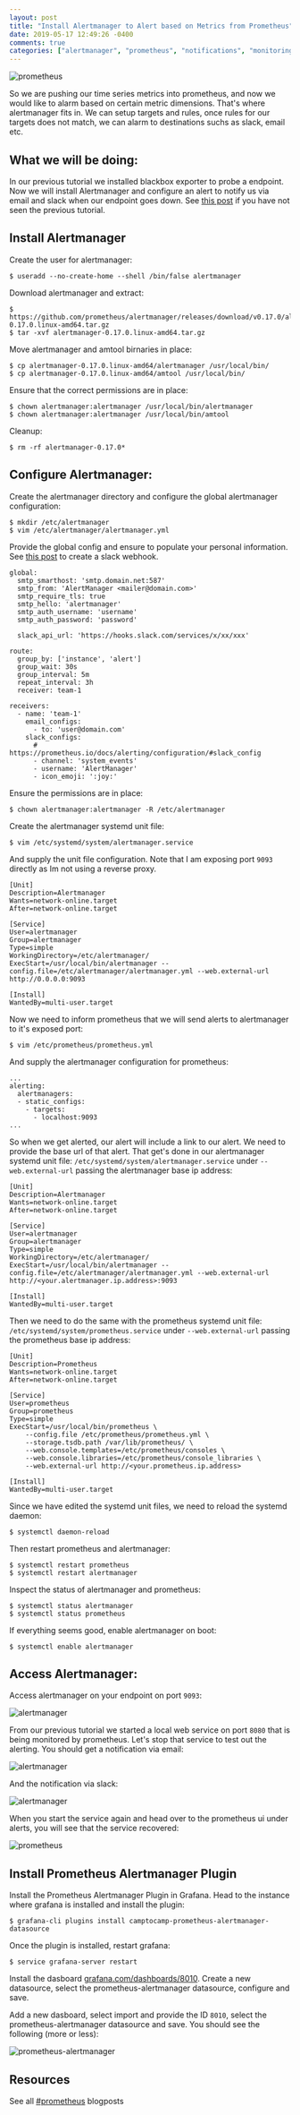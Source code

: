 ```yaml
---
layout: post
title: "Install Alertmanager to Alert based on Metrics from Prometheus"
date: 2019-05-17 12:49:26 -0400
comments: true
categories: ["alertmanager", "prometheus", "notifications", "monitoring", "metrics"] 
---
```

![prometheus](https://user-images.githubusercontent.com/567298/57307750-696bb980-70e5-11e9-9b0b-73ad88bde6a3.png)

So we are pushing our time series metrics into prometheus, and now we would like to alarm based on certain metric dimensions. That's where alertmanager fits in. We can setup targets and rules, once rules for our targets does not match, we can alarm to destinations suchs as slack, email etc.

## What we will be doing:

In our previous tutorial we installed blackbox exporter to probe a endpoint. Now we will install Alertmanager and configure an alert to notify us via email and slack when our endpoint goes down. See [this post](https://blog.ruanbekker.com/blog/2019/05/17/install-blackbox-exporter-to-monitor-websites-with-prometheus/) if you have not seen the previous tutorial.

## Install Alertmanager

Create the user for alertmanager:

```
$ useradd --no-create-home --shell /bin/false alertmanager
```

Download alertmanager and extract:

```
$ https://github.com/prometheus/alertmanager/releases/download/v0.17.0/alertmanager-0.17.0.linux-amd64.tar.gz
$ tar -xvf alertmanager-0.17.0.linux-amd64.tar.gz
```

Move alertmanager and amtool birnaries in place:

```
$ cp alertmanager-0.17.0.linux-amd64/alertmanager /usr/local/bin/
$ cp alertmanager-0.17.0.linux-amd64/amtool /usr/local/bin/
```

Ensure that the correct permissions are in place:

```
$ chown alertmanager:alertmanager /usr/local/bin/alertmanager
$ chown alertmanager:alertmanager /usr/local/bin/amtool
```

Cleanup:

```
$ rm -rf alertmanager-0.17.0*
```

## Configure Alertmanager:

Create the alertmanager directory and configure the global alertmanager configuration:

```
$ mkdir /etc/alertmanager
$ vim /etc/alertmanager/alertmanager.yml
```

Provide the global config and ensure to populate your personal information. See [this post](https://blog.ruanbekker.com/blog/2019/04/18/setup-a-slack-webhook-for-sending-messages-from-applications/) to create a slack webhook.

```
global:
  smtp_smarthost: 'smtp.domain.net:587'
  smtp_from: 'AlertManager <mailer@domain.com>'
  smtp_require_tls: true
  smtp_hello: 'alertmanager'
  smtp_auth_username: 'username'
  smtp_auth_password: 'password'

  slack_api_url: 'https://hooks.slack.com/services/x/xx/xxx'

route:
  group_by: ['instance', 'alert']
  group_wait: 30s
  group_interval: 5m
  repeat_interval: 3h
  receiver: team-1

receivers:
  - name: 'team-1'
    email_configs:
      - to: 'user@domain.com'
    slack_configs:
      # https://prometheus.io/docs/alerting/configuration/#slack_config
      - channel: 'system_events'
      - username: 'AlertManager'
      - icon_emoji: ':joy:'
```

Ensure the permissions are in place:

```
$ chown alertmanager:alertmanager -R /etc/alertmanager
```

Create the alertmanager systemd unit file:

```
$ vim /etc/systemd/system/alertmanager.service
```

And supply the unit file configuration. Note that I am exposing port `9093` directly as Im not using a reverse proxy.

```
[Unit]
Description=Alertmanager
Wants=network-online.target
After=network-online.target

[Service]
User=alertmanager
Group=alertmanager
Type=simple
WorkingDirectory=/etc/alertmanager/
ExecStart=/usr/local/bin/alertmanager --config.file=/etc/alertmanager/alertmanager.yml --web.external-url http://0.0.0.0:9093

[Install]
WantedBy=multi-user.target
```

Now we need to inform prometheus that we will send alerts to alertmanager to it's exposed port:

```
$ vim /etc/prometheus/prometheus.yml
```

And supply the alertmanager configuration for prometheus:

```
...
alerting:
  alertmanagers:
  - static_configs:
    - targets:
      - localhost:9093
...
```

So when we get alerted, our alert will include a link to our alert. We need to provide the base url of that alert. That get's done in our alertmanager systemd unit file: `/etc/systemd/system/alertmanager.service` under `--web.external-url` passing the alertmanager base ip address:

```
[Unit]
Description=Alertmanager
Wants=network-online.target
After=network-online.target

[Service]
User=alertmanager
Group=alertmanager
Type=simple
WorkingDirectory=/etc/alertmanager/
ExecStart=/usr/local/bin/alertmanager --config.file=/etc/alertmanager/alertmanager.yml --web.external-url http://<your.alertmanager.ip.address>:9093

[Install]
WantedBy=multi-user.target
```

Then we need to do the same with the prometheus systemd unit file: `/etc/systemd/system/prometheus.service` under `--web.external-url` passing the prometheus base ip address:

```
[Unit]
Description=Prometheus
Wants=network-online.target
After=network-online.target

[Service]
User=prometheus
Group=prometheus
Type=simple
ExecStart=/usr/local/bin/prometheus \
    --config.file /etc/prometheus/prometheus.yml \
    --storage.tsdb.path /var/lib/prometheus/ \
    --web.console.templates=/etc/prometheus/consoles \
    --web.console.libraries=/etc/prometheus/console_libraries \
    --web.external-url http://<your.prometheus.ip.address>

[Install]
WantedBy=multi-user.target
```

Since we have edited the systemd unit files, we need to reload the systemd daemon:

```
$ systemctl daemon-reload
```

Then restart prometheus and alertmanager:

```
$ systemctl restart prometheus
$ systemctl restart alertmanager
```

Inspect the status of alertmanager and prometheus:

```
$ systemctl status alertmanager
$ systemctl status prometheus
```

If everything seems good, enable alertmanager on boot:

```
$ systemctl enable alertmanager
```

## Access Alertmanager:

Access alertmanager on your endpoint on port `9093`:

![alertmanager](https://user-images.githubusercontent.com/567298/57946361-69856980-78dc-11e9-8c48-ebcc3b0d201e.png)

From our previous tutorial we started a local web service on port `8080` that is being monitored by prometheus. Let's stop that service to test out the alerting. You should get a notification via email:

![alertmanager](https://user-images.githubusercontent.com/567298/57946586-f29ca080-78dc-11e9-983c-6b857ef21bae.png)

And the notification via slack:

![alertmanager](https://user-images.githubusercontent.com/567298/57946602-03e5ad00-78dd-11e9-9ecc-c3d58b2ad3ec.png)

When you start the service again and head over to the prometheus ui under alerts, you will see that the service recovered:

![prometheus](https://user-images.githubusercontent.com/567298/57946647-2677c600-78dd-11e9-95a9-b9f4190172bf.png)

## Install Prometheus Alertmanager Plugin

Install the Prometheus Alertmanager Plugin in Grafana. Head to the instance where grafana is installed and install the plugin:

```
$ grafana-cli plugins install camptocamp-prometheus-alertmanager-datasource
```

Once the plugin is installed, restart grafana:

```
$ service grafana-server restart
```

Install the dasboard [grafana.com/dashboards/8010](https://grafana.com/dashboards/8010). Create a new datasource, select the prometheus-alertmanager datasource, configure and save. 

Add a new dasboard, select import and provide the ID `8010`, select the prometheus-alertmanager datasource and save. You should see the following (more or less):

![prometheus-alertmanager](https://user-images.githubusercontent.com/567298/57947092-3f34ab80-78de-11e9-904b-f42d5ecd7d0a.png)

## Resources

See all [#prometheus](https://blog.ruanbekker.com/blog/categories/prometheus/) blogposts
